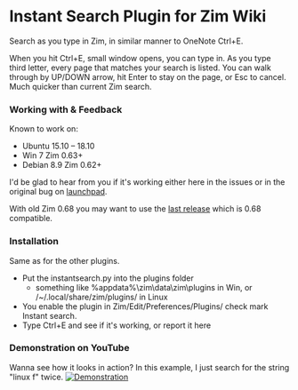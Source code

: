 # Instant Search Plugin for Zim Wiki
Search as you type in Zim, in similar manner to OneNote Ctrl+E.

When you hit Ctrl+E, small window opens, you can type in. As you type third letter, every page that matches your search is listed. You can walk through by UP/DOWN arrow, hit Enter to stay on the page, or Esc to cancel.
Much quicker than current Zim search.

### Working with & Feedback
Known to work on:
 
* Ubuntu 15.10 – 18.10
* Win 7 Zim 0.63+
* Debian 8.9 Zim 0.62+

I'd be glad to hear from you if it's working either here in the issues or in the original bug on [launchpad](https://bugs.launchpad.net/zim/+bug/1409626).

With old Zim 0.68 you may want to use the [last release](https://github.com/e3rd/zim-plugin-instantsearch/releases/tag/1.04) which is 0.68 compatible.
### Installation
Same as for the other plugins.
* Put the instantsearch.py into the plugins folder
  * something like %appdata%\zim\data\zim\plugins in Win, or /~/.local/share/zim/plugins/ in Linux
* You enable the plugin in Zim/Edit/Preferences/Plugins/ check mark Instant search.
* Type Ctrl+E and see if it's working, or report it here

### Demonstration on YouTube
Wanna see how it looks in action? In this example, I just search for the string "linux f" twice.
[![Demonstration](https://img.youtube.com/vi/nB2SfxDhEoM/0.jpg)](https://www.youtube.com/watch?v=nB2SfxDhEoM)
